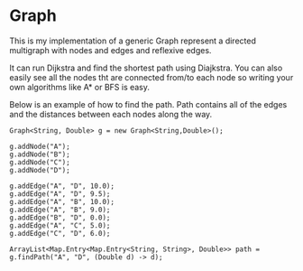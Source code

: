 # Graph
This is my implementation of a generic Graph represent a directed multigraph with nodes and edges and reflexive edges.

It can run Dijkstra and find the shortest path using Diajkstra. You can also easily see all the nodes tht are connected
from/to each node so writing your own algorithms like A* or BFS is easy.

Below is an example of how to find the path. Path contains all of the edges and the distances between each nodes along the way.

```
Graph<String, Double> g = new Graph<String,Double>();

g.addNode("A");
g.addNode("B");
g.addNode("C");
g.addNode("D");

g.addEdge("A", "D", 10.0);
g.addEdge("A", "D", 9.5);
g.addEdge("A", "B", 10.0);
g.addEdge("A", "B", 9.0);
g.addEdge("B", "D", 0.0);
g.addEdge("A", "C", 5.0);
g.addEdge("C", "D", 6.0);

ArrayList<Map.Entry<Map.Entry<String, String>, Double>> path = g.findPath("A", "D", (Double d) -> d);
```
